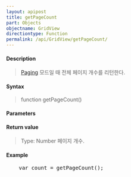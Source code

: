 ```yaml
---
layout: apipost
title: getPageCount
part: Objects
objectname: GridView
directiontype: Function
permalink: /api/GridView/getPageCount/
---
```



#### Description

> [Paging](/api/GridView/) 모드일 때 전체 페이지 개수를 리턴한다.

#### Syntax

> function getPageCount()

#### Parameters

#### Return value

> Type: Number
> 페이지 개수.

#### Example

<pre class="prettyprint">
    var count = getPageCount();
</pre>

